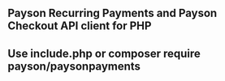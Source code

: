 ## Payson Recurring Payments and Payson Checkout API client for PHP

## Use include.php or composer require payson/paysonpayments

